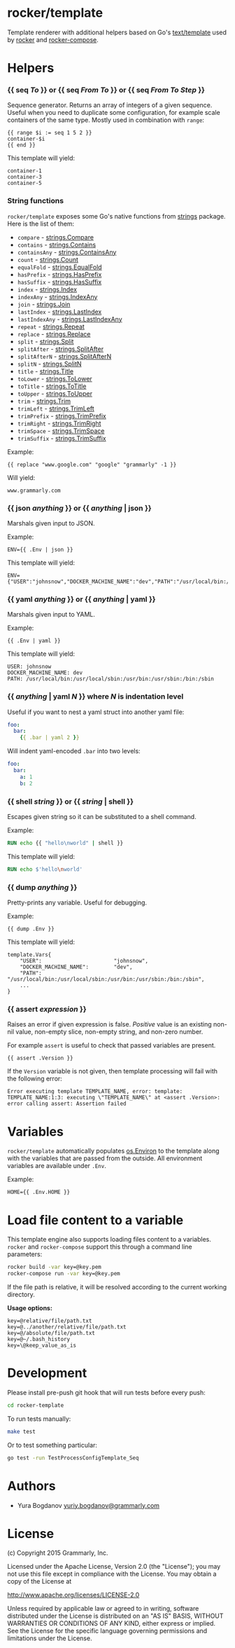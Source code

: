 # rocker/template

Template renderer with additional helpers based on Go's [text/template](http://golang.org/pkg/text/template/) used by [rocker](https://github.com/grammarly/rocker) and [rocker-compose](https://github.com/grammarly/rocker-compose).

# Helpers

### {{ seq *To* }} or {{ seq *From* *To* }} or {{ seq *From* *To* *Step* }}
Sequence generator. Returns an array of integers of a given sequence. Useful when you need to duplicate some configuration, for example scale containers of the same type. Mostly used in combination with `range`:
```
{{ range $i := seq 1 5 2 }}
container-$i
{{ end }}
```

This template will yield:
```
container-1
container-3
container-5
```

### String functions
`rocker/template` exposes some Go's native functions from [strings](http://golang.org/pkg/strings/) package. Here is the list of them:

* `compare` - [strings.Compare](http://golang.org/pkg/strings/#Compare)
* `contains` - [strings.Contains](http://golang.org/pkg/strings/#Contains)
* `containsAny` - [strings.ContainsAny](http://golang.org/pkg/strings/#ContainsAny)
* `count` - [strings.Count](http://golang.org/pkg/strings/#Count)
* `equalFold` - [strings.EqualFold](http://golang.org/pkg/strings/#EqualFold)
* `hasPrefix` - [strings.HasPrefix](http://golang.org/pkg/strings/#HasPrefix)
* `hasSuffix` - [strings.HasSuffix](http://golang.org/pkg/strings/#HasSuffix)
* `index` - [strings.Index](http://golang.org/pkg/strings/#Index)
* `indexAny` - [strings.IndexAny](http://golang.org/pkg/strings/#IndexAny)
* `join` - [strings.Join](http://golang.org/pkg/strings/#Join)
* `lastIndex` - [strings.LastIndex](http://golang.org/pkg/strings/#LastIndex)
* `lastIndexAny` - [strings.LastIndexAny](http://golang.org/pkg/strings/#LastIndexAny)
* `repeat` - [strings.Repeat](http://golang.org/pkg/strings/#Repeat)
* `replace` - [strings.Replace](http://golang.org/pkg/strings/#Replace)
* `split` - [strings.Split](http://golang.org/pkg/strings/#Split)
* `splitAfter` - [strings.SplitAfter](http://golang.org/pkg/strings/#SplitAfter)
* `splitAfterN` - [strings.SplitAfterN](http://golang.org/pkg/strings/#SplitAfterN)
* `splitN` - [strings.SplitN](http://golang.org/pkg/strings/#SplitN)
* `title` - [strings.Title](http://golang.org/pkg/strings/#Title)
* `toLower` - [strings.ToLower](http://golang.org/pkg/strings/#ToLower)
* `toTitle` - [strings.ToTitle](http://golang.org/pkg/strings/#ToTitle)
* `toUpper` - [strings.ToUpper](http://golang.org/pkg/strings/#ToUpper)
* `trim` - [strings.Trim](http://golang.org/pkg/strings/#Trim)
* `trimLeft` - [strings.TrimLeft](http://golang.org/pkg/strings/#TrimLeft)
* `trimPrefix` - [strings.TrimPrefix](http://golang.org/pkg/strings/#TrimPrefix)
* `trimRight` - [strings.TrimRight](http://golang.org/pkg/strings/#TrimRight)
* `trimSpace` - [strings.TrimSpace](http://golang.org/pkg/strings/#TrimSpace)
* `trimSuffix` - [strings.TrimSuffix](http://golang.org/pkg/strings/#TrimSuffix)

Example:
```
{{ replace "www.google.com" "google" "grammarly" -1 }}
```

Will yield:
```
www.grammarly.com
```

### {{ json *anything* }} or {{ *anything* | json }}
Marshals given input to JSON.

Example:
```
ENV={{ .Env | json }}
```

This template will yield:
```
ENV={"USER":"johnsnow","DOCKER_MACHINE_NAME":"dev","PATH":"/usr/local/bin:/usr/local/sbin:/usr/bin:/usr/sbin:/bin:/sbin",...}
```

### {{ yaml *anything* }} or {{ *anything* | yaml }}
Marshals given input to YAML.

Example:
```
{{ .Env | yaml }}
```

This template will yield:
```
USER: johnsnow
DOCKER_MACHINE_NAME: dev
PATH: /usr/local/bin:/usr/local/sbin:/usr/bin:/usr/sbin:/bin:/sbin
```

### {{ *anything* | yaml *N* }} where *N* is indentation level
Useful if you want to nest a yaml struct into another yaml file:

```yaml
foo:
  bar:
    {{ .bar | yaml 2 }}
```

Will indent yaml-encoded `.bar` into two levels:

```yaml
foo:
  bar:
    a: 1
    b: 2
```

### {{ shell *string* }} or {{ *string* | shell }}
Escapes given string so it can be substituted to a shell command.

Example:
```Dockerfile
RUN echo {{ "hello\nworld" | shell }}
```

This template will yield:
```Dockerfile
RUN echo $'hello\nworld'
```

### {{ dump *anything* }}
Pretty-prints any variable. Useful for debugging.

Example:
```
{{ dump .Env }}
```

This template will yield:
```
template.Vars{
    "USER":                       "johnsnow",
    "DOCKER_MACHINE_NAME":        "dev",
    "PATH":                       "/usr/local/bin:/usr/local/sbin:/usr/bin:/usr/sbin:/bin:/sbin",
    ...
}
```

### {{ assert *expression* }}
Raises an error if given expression is false. *Positive* value is an existing non-nil value, non-empty slice, non-empty string, and non-zero number.

For example `assert` is useful to check that passed variables are present.

```
{{ assert .Version }}
```

If the `Version` variable is not given, then template processing will fail with the following error:

```
Error executing template TEMPLATE_NAME, error: template: TEMPLATE_NAME:1:3: executing \"TEMPLATE_NAME\" at <assert .Version>: error calling assert: Assertion failed
```

# Variables
`rocker/template` automatically populates [os.Environ](https://golang.org/pkg/os/#Environ) to the template along with the variables that are passed from the outside. All environment variables are available under `.Env`.

Example:
```
HOME={{ .Env.HOME }}
```

# Load file content to a variable
This template engine also supports loading files content to a variables. `rocker` and `rocker-compose` support this through a command line parameters:

```bash
rocker build -var key=@key.pem
rocker-compose run -var key=@key.pem
```

If the file path is relative, it will be resolved according to the current working directory.

**Usage options:**

```
key=@relative/file/path.txt
key=@../another/relative/file/path.txt
key=@/absolute/file/path.txt
key=@~/.bash_history
key=\@keep_value_as_is
```

# Development

Please install pre-push git hook that will run tests before every push:

```bash
cd rocker-template
```

To run tests manually:

```bash
make test
```

Or to test something particular:

```bash
go test -run TestProcessConfigTemplate_Seq
```

# Authors

- Yura Bogdanov <yuriy.bogdanov@grammarly.com>

# License

(c) Copyright 2015 Grammarly, Inc.

Licensed under the Apache License, Version 2.0 (the "License");
you may not use this file except in compliance with the License.
You may obtain a copy of the License at

http://www.apache.org/licenses/LICENSE-2.0

Unless required by applicable law or agreed to in writing, software
distributed under the License is distributed on an "AS IS" BASIS,
WITHOUT WARRANTIES OR CONDITIONS OF ANY KIND, either express or implied.
See the License for the specific language governing permissions and
limitations under the License.

